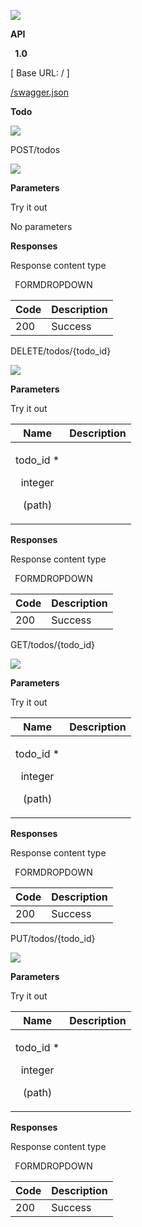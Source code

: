 ﻿![](Aspose.Words.335737f0-0a1f-4e83-bc73-5c1c55f9bc2d.001.png)

**API**

` `**1.0** 

[ Base URL: / ][](http://localhost/swagger.json)

[/swagger.json](http://localhost/swagger.json)

**Todo**

![](Aspose.Words.335737f0-0a1f-4e83-bc73-5c1c55f9bc2d.002.png)

POST​/todos

![](Aspose.Words.335737f0-0a1f-4e83-bc73-5c1c55f9bc2d.002.png)

**Parameters**

Try it out 

No parameters

**Responses**

Response content type

` `FORMDROPDOWN 

|Code|Description|
| :- | :- |
|200|Success|
DELETE​/todos​/{todo\_id}

![](Aspose.Words.335737f0-0a1f-4e83-bc73-5c1c55f9bc2d.002.png)

**Parameters**

Try it out 

|**Name**|**Description**|
| :-: | :-: |
|<p>todo\_id \*</p><p>integer</p><p>(path)</p>|     |
**Responses**

Response content type

` `FORMDROPDOWN 

|Code|Description|
| :- | :- |
|200|Success|
GET​/todos​/{todo\_id}

![](Aspose.Words.335737f0-0a1f-4e83-bc73-5c1c55f9bc2d.002.png)

**Parameters**

Try it out 

|**Name**|**Description**|
| :-: | :-: |
|<p>todo\_id \*</p><p>integer</p><p>(path)</p>|     |
**Responses**

Response content type

` `FORMDROPDOWN 

|Code|Description|
| :- | :- |
|200|Success|
PUT​/todos​/{todo\_id}

![](Aspose.Words.335737f0-0a1f-4e83-bc73-5c1c55f9bc2d.002.png)

**Parameters**

Try it out 

|**Name**|**Description**|
| :-: | :-: |
|<p>todo\_id \*</p><p>integer</p><p>(path)</p>|     |
**Responses**

Response content type

` `FORMDROPDOWN 

|Code|Description|
| :- | :- |
|200|Success|

